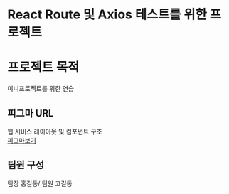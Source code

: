 # React Route 및 Axios 테스트를 위한 프로젝트

# 프로젝트 목적

미니프로젝트를 위한 연습

## 피그마 URL

웹 서비스 레이아웃 및 컴포넌트 구조 \
[피그마보기](https://www.figma.com/file/vPmVVWKXxmjhh9n6HEyTSw/%EB%A6%AC%EC%95%A1%ED%8A%B8-%EB%9D%BC%EC%9A%B0%ED%84%B0-%EC%97%B0%EC%8A%B5?node-id=0%3A1&t=kDXQ46VYFsPaJCPU-3)

## 팀원 구성

팀장 홍길동/
팀원 고길동
